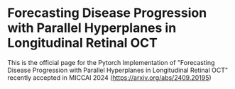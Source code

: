 # Forecasting Disease Progression with Parallel Hyperplanes in Longitudinal Retinal OCT

This is the official page for the Pytorch Implementation of "Forecasting Disease Progression with Parallel  Hyperplanes in Longitudinal Retinal OCT" recently accepted in MICCAI 2024  (https://arxiv.org/abs/2409.20195) 










